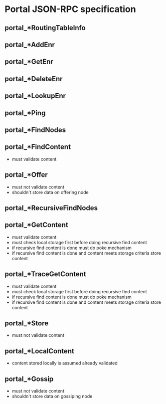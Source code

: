 # Portal JSON-RPC specification

## portal_*RoutingTableInfo

## portal_*AddEnr

## portal_*GetEnr

## portal_*DeleteEnr

## portal_*LookupEnr

## portal_*Ping

## portal_*FindNodes

## portal_*FindContent
- must validate content

## portal_*Offer
- must not validate content
- shouldn't store data on offering node

## portal_*RecursiveFindNodes

## portal_*GetContent
- must validate content
- must check local storage first before doing recursive find content
- if recursive find content is done must do poke mechanism
- if recursive find content is done and content meets storage criteria store content
  
## portal_*TraceGetContent
- must validate content
- must check local storage first before doing recursive find content
- if recursive find content is done must do poke mechanism
- if recursive find content is done and content meets storage criteria store content

## portal_*Store
- must not validate content
  
## portal_*LocalContent
- content stored locally is assumed already validated

## portal_*Gossip
- must not validate content
- shouldn't store data on gossiping node
